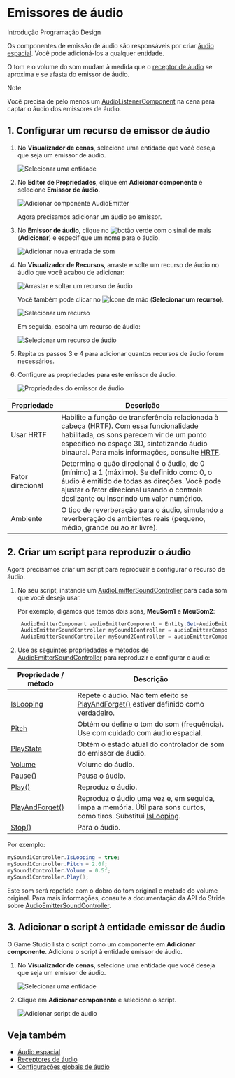 # Emissores de áudio

<span class="badge text-bg-primary">Introdução</span>
<span class="badge text-bg-success">Programação</span>
<x id="1"/>Design<x id="2"/><span class="badge text-bg-success"></span>

Os componentes de emissão de áudio são responsáveis por criar [áudio espacial](xref:Stride.Audio.AudioEmitter).[](spatialized-audio.md) Você pode adicioná-los a qualquer entidade.

O tom e o volume do som mudam à medida que o [receptor de áudio](audio-listeners.md) se aproxima e se afasta do emissor de áudio.

> [!Note]
> Você precisa de pelo menos um [AudioListenerComponent](xref:Stride.Audio.AudioListener) na cena para captar o áudio dos emissores de áudio.

## 1. Configurar um recurso de emissor de áudio

1. No **Visualizador de cenas**, selecione uma entidade que você deseja que seja um emissor de áudio.

   ![Selecionar uma entidade](media/audio-add-audiolistener-component-select-entity.png)

2. No **Editor de Propriedades**, clique em **Adicionar componente** e selecione **Emissor de áudio**.

   ![Adicionar componente AudioEmitter](media/audio-add-audioemitter-component-select-entity.png)

   Agora precisamos adicionar um áudio ao emissor.

3. No **Emissor de áudio**, clique no ![botão verde](~/manual/game-studio/media/green-plus-icon.png) com o sinal de mais (**Adicionar**) e especifique um nome para o áudio.

   ![Adicionar nova entrada de som](media/audio-play-audioemitter-component-add-new-entry.png)

4. No **Visualizador de Recursos**, arraste e solte um recurso de áudio no áudio que você acabou de adicionar:

   ![Arrastar e soltar um recurso de áudio](media/audio-play-drag-and-drop-audio-asset.gif)

   Você também pode clicar no ![Ícone de mão](~/manual/game-studio/media/hand-icon.png) (**Selecionar um recurso**).

   ![Selecionar um recurso](media/audio-play-audioemitter-component-pick-an-asset.png)

   Em seguida, escolha um recurso de áudio:

   ![Selecionar um recurso de áudio](media/audio-play-audioemitter-component-add-select-audio-asset.png)

5. Repita os passos 3 e 4 para adicionar quantos recursos de áudio forem necessários.

6. Configure as propriedades para este emissor de áudio.

   ![Propriedades do emissor de áudio](media/audio-emitter-properties.png)

| Propriedade | Descrição |
|--------------------|-------------
| Usar HRTF | Habilite a função de transferência relacionada à cabeça (HRTF). Com essa funcionalidade habilitada, os sons parecem vir de um ponto específico no espaço 3D, sintetizando áudio binaural. Para mais informações, consulte [HRTF](hrtf.md). |
| Fator direcional | Determina o quão direcional é o áudio, de 0 (mínimo) a 1 (máximo). Se definido como 0, o áudio é emitido de todas as direções. Você pode ajustar o fator direcional usando o controle deslizante ou inserindo um valor numérico. |
| Ambiente | O tipo de reverberação para o áudio, simulando a reverberação de ambientes reais (pequeno, médio, grande ou ao ar livre). |

## 2. Criar um script para reproduzir o áudio

Agora precisamos criar um script para reproduzir e configurar o recurso de áudio.

1. No seu script, instancie um [AudioEmitterSoundController](xref:Stride.Audio.AudioEmitterSoundController) para cada som que você deseja usar.

   Por exemplo, digamos que temos dois sons, **MeuSom1** e **MeuSom2**:

   ```cs
   	AudioEmitterComponent audioEmitterComponent = Entity.Get<AudioEmitterComponent>();
   	AudioEmitterSoundController mySound1Controller = audioEmitterComponent["MeuSom1"];
   	AudioEmitterSoundController mySound2Controller = audioEmitterComponent["MeuSom2"];
   ```

2. Use as seguintes propriedades e métodos de [AudioEmitterSoundController](xref:Stride.Audio.AudioEmitterSoundController) para reproduzir e configurar o áudio:

| Propriedade / método | Descrição |
|-------    |-------|
| [IsLooping](xref:Stride.Audio.AudioEmitterSoundController.IsLooping) | Repete o áudio. Não tem efeito se [PlayAndForget()](xref:Stride.Audio.AudioEmitterSoundController.PlayAndForget) estiver definido como verdadeiro. |
| [Pitch](xref:Stride.Audio.AudioEmitterSoundController.Pitch) | Obtém ou define o tom do som (frequência). Use com cuidado com áudio espacial. |
| [PlayState](xref:Stride.Audio.AudioEmitterSoundController.PlayState) | Obtém o estado atual do controlador de som do emissor de áudio. |
| [Volume](xref:Stride.Audio.AudioEmitterSoundController.Volume) | Volume do áudio. |
| [Pause()](xref:Stride.Audio.AudioEmitterSoundController.Pause) | Pausa o áudio. |
| [Play()](xref:Stride.Audio.AudioEmitterSoundController.Play) | Reproduz o áudio. |
| [PlayAndForget()](xref:Stride.Audio.AudioEmitterSoundController.PlayAndForget) | Reproduz o áudio uma vez e, em seguida, limpa a memória. Útil para sons curtos, como tiros. Substitui [IsLooping](xref:Stride.Audio.AudioEmitterSoundController.IsLooping). |
| [Stop()](xref:Stride.Audio.AudioEmitterSoundController.Stop) | Para o áudio. |

Por exemplo:

```cs
mySound1Controller.IsLooping = true;
mySound1Controller.Pitch = 2.0f;
mySound1Controller.Volume = 0.5f;
mySound1Controller.Play();
```

Este som será repetido com o dobro do tom original e metade do volume original. Para mais informações, consulte a documentação da API do Stride sobre [AudioEmitterSoundController](xref:Stride.Audio.AudioEmitterSoundController).

## 3. Adicionar o script à entidade emissor de áudio

O Game Studio lista o script como um componente em **Adicionar componente**. Adicione o script à entidade emissor de áudio.

1. No **Visualizador de cenas**, selecione uma entidade que você deseja que seja um emissor de áudio.

   ![Selecionar uma entidade](media/audio-add-audiolistener-component-select-entity.png)

2. Clique em **Adicionar componente** e selecione o script.

   ![Adicionar script de áudio](media/add-sound-script.png)

## Veja também
* [Áudio espacial](spatialized-audio.md)
* [Receptores de áudio](audio-listeners.md)
* [Configurações globais de áudio](global-audio-settings.md)